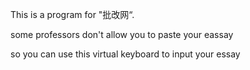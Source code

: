 This is a program for "批改网“.

some professors don't allow you to paste your eassay

so you can use this virtual keyboard to input your essay